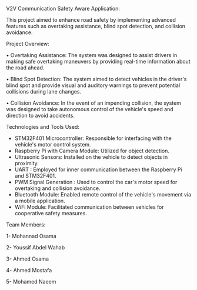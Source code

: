 V2V Communication Safety Aware Application:

This project aimed to enhance road safety by implementing advanced features such as overtaking assistance, blind spot detection, and collision avoidance.

Project Overview:

• Overtaking Assistance: The system was designed to assist drivers in making safe overtaking maneuvers by providing real-time information about the road ahead.

• Blind Spot Detection: The system aimed to detect vehicles in the driver's blind spot and provide visual and auditory warnings to prevent potential collisions during lane changes.

• Collision Avoidance: In the event of an impending collision, the system was designed to take autonomous control of the vehicle's speed and direction to avoid accidents.

Technologies and Tools Used:
- STM32F401 Microcontroller: Responsible for interfacing with the vehicle's motor control system.
- Raspberry Pi with Camera Module: Utilized for object detection.
- Ultrasonic Sensors: Installed on the vehicle to detect objects in proximity.
- UART : Employed for inner communication between the Raspberry Pi and STM32F401.
- PWM Signal Generation : Used to control the car's motor speed for overtaking and collision avoidance.
- Bluetooth Module: Enabled remote control of the vehicle's movement via a mobile application.
- WiFi Module: Facilitated communication between vehicles for cooperative safety measures.

Team Members:

1- Mohannad Osama

2- Youssif Abdel Wahab

3- Ahmed Osama 

4- Ahmed Mostafa

5- Mohamed Naeem
  
